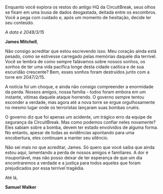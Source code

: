 Enquanto você explora os restos do antigo HQ da CircuitBreak, seus olhos se fixam em uma lousa de dados desgastada, deitada entre os escombros. Você a pega com cuidado e, após um momento de hesitação, decide ler seu conteúdo.

_A data é 2048/3/15_

**James Mitchell**,

Não consigo acreditar que estou escrevendo isso. Meu coração ainda está pesado, como se estivesse carregado pelas memórias daquele dia terrível. Você se lembra de como sempre falávamos sobre nossos sonhos, os sonhos de ter uma vida pacífica longe desta cidade caótica e de sua escuridão crescente? Bem, esses sonhos foram destruídos junto com a torre em 2047/2/15.

A notícia foi um choque, e ainda não consigo compreender a enormidade da perda. Nossos amigos, nossa família - todos foram embora em um instante, vítimas daquele ataque horrendo. O governo sempre tentou esconder a verdade, mas agora até a nova torre se ergue orgulhosamente no mesmo lugar onde os terroristas lançaram suas bombas cruéis.

O governo diz que foi apenas um acidente, um trágico erro da equipe de segurança da CircuitBreak. Mas como podemos confiar neles novamente? Eles sabiam sobre a bomba, devem ter estado envolvidos de alguma forma. No entanto, apesar de todas as evidências apontando para uma encobertura, eles continuam a manter seu silêncio.

Não sei mais no que acreditar, James. Só quero que você saiba que ainda estou aqui, lamentando a perda de nossos amigos e familiares. A dor é insuportável, mas não posso deixar de ter esperança de que um dia encontraremos a verdade e a justiça para todos aqueles que foram prejudicados por essa terrível tragédia.

Até lá,

**Samuel Walker**
